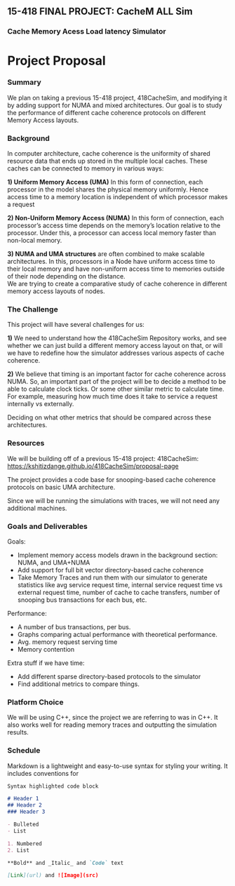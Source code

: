 ## 15-418 FINAL PROJECT: CacheM ALL Sim
### Cache Memory Acess Load latency Simulator

# Project Proposal

### Summary
We plan on taking a previous 15-418 project, 418CacheSim, and modifying it by adding support for NUMA and mixed architectures. Our goal is to study the performance of different cache coherence protocols on different Memory Access layouts.  


### Background
In computer architecture, cache coherence is the uniformity of shared resource data that ends up stored in the multiple local caches. These caches can be connected to memory in various ways:

**1) Uniform Memory Access (UMA)**
In this form of connection, each processor in the model shares the physical memory uniformly. Hence access time to a memory location is independent of which processor makes a request

**2) Non-Uniform Memory Access (NUMA)**
In this form of connection, each processor’s access time depends on the memory’s location relative to the processor. Under this, a processor can access local memory faster than non-local memory. 

**3) NUMA and UMA structures** are often combined to make scalable architectures. In this, processors in a Node have uniform access time to their local memory and have non-uniform access time to memories outside of their node depending on the distance.  
We are trying to create a comparative study of cache coherence in different memory access layouts of nodes.  


### The Challenge
This project will have several challenges for us: 

**1)** We need to understand how the 418CacheSim Repository works, and see whether we can just build a different memory access layout on that, or will we have to redefine how the simulator addresses various aspects of cache coherence. 

**2)** We believe that timing is an important factor for cache coherence across NUMA. So, an important part of the project will be to decide a method to be able to calculate clock ticks. Or some other similar metric to calculate time. For example, measuring how much time does it take to service a request internally vs externally. 

Deciding on what other metrics that should be compared across these architectures. 


### Resources
We will be building off of a previous 15-418 project:
418CacheSim: https://kshitizdange.github.io/418CacheSim/proposal-page

The project provides a code base for snooping-based cache coherence protocols on basic UMA architecture. 

Since we will be running the simulations with traces, we will not need any additional machines.


### Goals and Deliverables
Goals: 
- Implement memory access models drawn in the background section: NUMA, and UMA+NUMA
- Add support for  full bit vector directory-based cache coherence
- Take Memory Traces and run them with our simulator to generate statistics like avg service request time, internal service request time vs external request time, number of cache to cache transfers, number of snooping bus transactions for each bus, etc. 

Performance:
- A number of bus transactions, per bus. 
- Graphs comparing actual performance with theoretical performance.
- Avg. memory request serving time
- Memory contention 

Extra stuff if we have time: 
- Add different sparse directory-based protocols to the simulator
- Find additional metrics to compare things. 

### Platform Choice
We will be using C++, since the project we are referring to was in C++. It also works well for reading memory traces and outputting the simulation results. 

### Schedule

Markdown is a lightweight and easy-to-use syntax for styling your writing. It includes conventions for

```markdown
Syntax highlighted code block

# Header 1
## Header 2
### Header 3

- Bulleted
- List

1. Numbered
2. List

**Bold** and _Italic_ and `Code` text

[Link](url) and ![Image](src)
```


